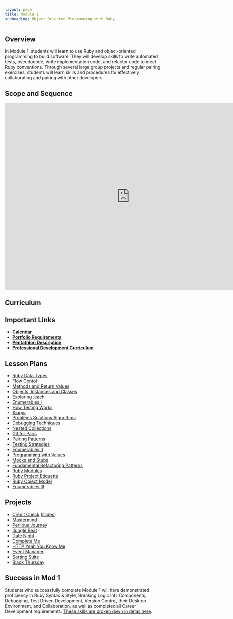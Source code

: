```yaml
---
layout: page
title: Module 1
subheading: Object Oriented Programming with Ruby
---
```


## Overview

In Module 1, students will learn to use Ruby and object-oriented programming to build software. They will develop skills to write automated tests, pseudocode, write implementation code, and refactor code to meet Ruby conventions. Through several large group projects and regular pairing exercises, students will learn skills and procedures for effectively collaborating and pairing with other developers.

## Scope and Sequence

<iframe src="https://calendar.google.com/calendar/embed?src=casimircreative.com_59k8msrrc2ddhcv787vubvp0s4@group.calendar.google.com&ctz=America/Denver&mode=week" style="border: 0" width="800" height="600" frameborder="0" scrolling="no"></iframe>

## Curriculum
<!--
<ul class="outlines">
  <a href="weekly_outlines/week_1">
    <li class="outline">
    Week 1
    </li>
  </a>
  <a href="weekly_outlines/week_2">
    <li class="outline">
    Week 2
    </li>
  </a>
  <a href="weekly_outlines/week_3">
    <li class="outline">
    Week 3
    </li>
  </a>
  <a href="weekly_outlines/week_4">
    <li class="outline">
    Week 4
    </li>
  </a>
  <a href="weekly_outlines/week_5">
    <li class="outline">
    Week 5
    </li>
  </a>
  <a href="weekly_outlines/week_6">
    <li class="outline">
    Week 6
    </li>
  </a>
</ul>
-->

## Important Links

*   [__Calendar__](http://bit.ly/2k6ksyH)
*   [__Portfolio Requirements__](portfolios)
*   [__Pentathlon Description__](pentathlon)
*   [__Professional Development Curriculum__](https://github.com/turingschool/career-development-curriculum/tree/master/module_one)

## Lesson Plans

* [Ruby Data Types](./lessons/ruby_data_types)
* [Flow Contol](./lessons/flow_control)
* [Methods and Return Values](./lessons/methods_and_return_values)
* [Objects, Instances and Classes](./lessons/objects_classes_instances)
* [Exploring .each](./lessons/exploring_each)
* [Enumerables I](./lessons/beginner_enumerables)
* [How Testing Works](./lessons/how_testing_works)
* [Scope](./lessons/intro_to_scope)
* [Problems Solutions Algorithms](./lessons/problems_solutions_algorithms)
* [Debugging Techniques](./lessons/debugging_techniques)
* [Nested Collections](./lessons/nested_collections)
* [Git for Pairs](./lessons/git_for_pairs)
* [Pairing Patterns](./lessons/pairing_patterns)
* [Testing Strategies](./lessons/testing_strategies_1)
* [Enumerables II](./lessons/intermediate_enumerables)
* [Programming with Values]()
* [Mocks and Stubs](./lessons/mocks_stubs)
* [Fundamental Refactoring Patterns](./lessons/fundamental_refactoring_patterns)
* [Ruby Modules](./lessons/modules)
* [Ruby Project Etiquette](./lessons/ruby_project_etiquette)
* [Ruby Object Model](./lessons/ruby_object_model)
* [Enumerables III](./lessons/advanced_enumerables)


## Projects

* [Credit Check](./projects/credit_check.markdown) ([slides](./slides/credit_check))
* [Mastermind](./projects/mastermind)
* [Perilous Journey](./projects/perilous_journey)
* [Jungle Beat](./projects/jungle_beat)
* [Date Night](./projects/date_night)
* [Complete Me](./projects/complete_me)
* [HTTP Yeah You Know Me](./projects/http_yeah_you_know_me)
* [Event Manager](https://github.com/turingschool/curriculum/blob/4814d5517ed3a6cd33e717df535cdb0c0c5a9b8a/source/projects/eventmanager.markdown)
* [Sorting Suite](./projects/sorting_suite)
* [Black Thursday](./projects/black_thursday)  

## Success in Mod 1

Students who successfully complete Module 1 will have demonstrated proficiency in Ruby Syntax & Style, Breaking Logic Into Components, Debugging, Test Driven Development, Version Control, their Desktop Environment, and Collaboration, as well as completed all Career Development requirements. [These skills are broken down in detail here](success).
